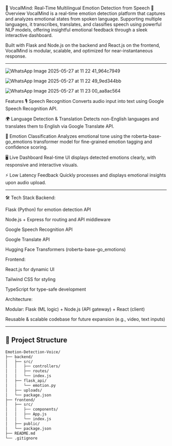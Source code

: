 🎤 VocalMind: Real-Time Multilingual Emotion Detection from Speech
📌 Overview
VocalMind is a real-time emotion detection platform that captures and analyzes emotional states from spoken language. Supporting multiple languages, it transcribes, translates, and classifies speech using powerful NLP models, offering insightful emotional feedback through a sleek interactive dashboard.

Built with Flask and Node.js on the backend and React.js on the frontend, VocalMind is modular, scalable, and optimized for near-instantaneous response.

---

![WhatsApp Image 2025-05-27 at 11 22 41_964c7949](https://github.com/user-attachments/assets/b89c7a16-c565-486f-8fc6-6e5bd711b636)

![WhatsApp Image 2025-05-27 at 11 22 49_9ed344bb](https://github.com/user-attachments/assets/b36ef351-10f7-40b2-a75a-c853a2b74ca1)

![WhatsApp Image 2025-05-27 at 11 23 00_aa8ac564](https://github.com/user-attachments/assets/aa77d34e-643c-4ac2-bdd8-9357365f0041)



 Features
🎙 Speech Recognition
Converts audio input into text using Google Speech Recognition API.

🌍 Language Detection & Translation
Detects non-English languages and translates them to English via Google Translate API.

🤖 Emotion Classification
Analyzes emotional tone using the roberta-base-go_emotions transformer model for fine-grained emotion tagging and confidence scoring.

🖥 Live Dashboard
Real-time UI displays detected emotions clearly, with responsive and interactive visuals.

⚡ Low Latency Feedback
Quickly processes and displays emotional insights upon audio upload.



---

🛠 Tech Stack
Backend:

Flask (Python) for emotion detection API

Node.js + Express for routing and API middleware

Google Speech Recognition API

Google Translate API

Hugging Face Transformers (roberta-base-go_emotions)

Frontend:

React.js for dynamic UI

Tailwind CSS for styling

TypeScript for type-safe development

Architecture:

Modular: Flask (ML logic) + Node.js (API gateway) + React (client)

Reusable & scalable codebase for future expansion (e.g., video, text inputs)

---

## 📁 Project Structure
```bash
Emotion-Detection-Voice/
├── backend/
│   ├── src/
│   │   ├── controllers/
│   │   ├── routes/
│   │   └── index.js
│   ├── flask_api/
│   │   └── emotion.py
│   ├── uploads/
│   └── package.json
├── frontend/
│   ├── src/
│   │   ├── components/
│   │   ├── App.js
│   │   └── index.js
│   ├── public/
│   └── package.json
├── README.md
└── .gitignore

